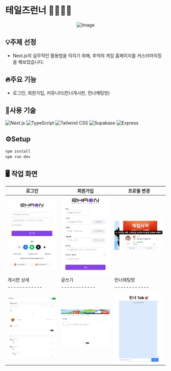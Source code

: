 # 테일즈런너 🏃‍♂️🏃‍♀️

<p align="center">
    <img src="https://github.com/user-attachments/assets/da9aeba2-d76d-46b3-ba7c-0bd30bde7bc2" alt="Image" width="250">
</p>


## 💡주제 선정
- Next.js의 실무적인 활용법을 익히기 위해, 추억의 게임 홈페이지를 커스터마이징을 해보았습니다.

  
## 🔥주요 기능
-  로그인, 회원가입, 커뮤니티(런너게시판, 런너채팅방)


## 🚀사용 기술 

  ![Next.js](https://img.shields.io/badge/Next.js-000000?logo=nextdotjs&logoColor=white&style=flat-square)
  ![TypeScript](https://img.shields.io/badge/TypeScript-3178C6?logo=typescript&logoColor=white&style=flat-square)
  ![Tailwind CSS](https://img.shields.io/badge/Tailwind_CSS-06B6D4?logo=tailwindcss&logoColor=white&style=flat-square)
  ![Supabase](https://img.shields.io/badge/Supabase-3ECF8E?logo=supabase&logoColor=white&style=flat-square)
  ![Express](https://img.shields.io/badge/Express-000000?logo=express&logoColor=white&style=flat-square)



## ⚙️Setup

```sh
npm install
npm run dev
```

## 🖥️ 작업 화면

| 로그인 | 회원가입 | 프로필 변경 |
|------------|------------|------------|
| <img src="public/images/login.png" style="width: 300px; height: auto; display: block; margin: auto;"> | <img src="public/images/signup.png" style="width: 300px; height: auto; display: block; margin: auto;"> | <img src="public/images/profile.png" style="width: 300px; height: auto; display: block; margin: auto;"> |
| 게시판 상세 | 글쓰기 | 런너채팅방 |
|------------|------------|------------|
| <img src="public/images/board-detail.png" style="width: 300px; height: auto; display: block; margin: auto;"> | <img src="public/images/write.png" style="width: 300px; height: auto; display: block; margin: auto;"> | <img src="public/images/chat.gif" style="width: 300px; height: auto; display: block; margin: auto;"> |



